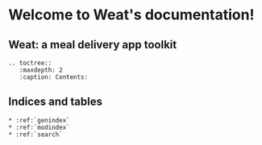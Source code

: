 <!--
.. weat documentation master file, created by
   sphinx-quickstart on Mon Dec  7 19:13:05 2020.
   You can adapt this file completely to your liking, but it should at least
   contain the root `toctree` directive.
-->

# Welcome to Weat's documentation!

## Weat: a meal delivery app toolkit

```eval_rst
.. toctree::
   :maxdepth: 2
   :caption: Contents:
```

## Indices and tables

```eval_rst
* :ref:`genindex`
* :ref:`modindex`
* :ref:`search`
```